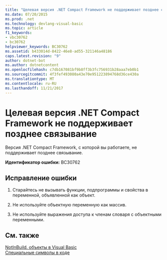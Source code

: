 ```yaml
---
title: "Целевая версия .NET Compact Framework не поддерживает позднее связывание"
ms.date: 07/20/2015
ms.prod: .net
ms.technology: devlang-visual-basic
ms.topic: article
f1_keywords:
- vbc30762
- bc30762
helpviewer_keywords: BC30762
ms.assetid: b433014d-8422-46e8-ad55-321146a48186
caps.latest.revision: "9"
author: dotnet-bot
ms.author: dotnetcontent
ms.openlocfilehash: c7db167081bf9b8ff3b3fc756931b28aaa7eb0b1
ms.sourcegitcommit: 4f3fef493080a43e70e951223894768d36ce430a
ms.translationtype: MT
ms.contentlocale: ru-RU
ms.lasthandoff: 11/21/2017
---
```

# <a name="the-targeted-version-of-the-net-compact-framework-does-not-support-latebinding"></a>Целевая версия .NET Compact Framework не поддерживает позднее связывание
Версия .NET Compact Framework, с которой вы работаете, не поддерживает позднее связывание.  
  
 **Идентификатор ошибки:** BC30762  
  
## <a name="to-correct-this-error"></a>Исправление ошибки  
  
1.  Старайтесь не вызывать функции, подпрограммы и свойства в переменной, объявленной как объект.  
  
2.  Не используйте объектную переменную как массив.  
  
3.  Не используйте выражения доступа к членам словаря с объектными переменными.  
  
## <a name="see-also"></a>См. также  
 [NotInBuild. объекты в Visual Basic](http://msdn.microsoft.com/en-us/85bd757a-a19e-45e1-af89-d68765f5ee3c)  
 [Специальные символы в коде](../../visual-basic/programming-guide/program-structure/special-characters-in-code.md)
